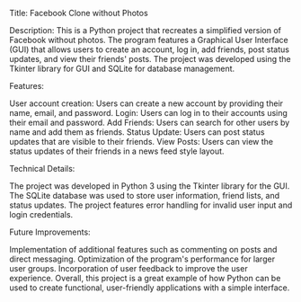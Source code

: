 Title: Facebook Clone without Photos

Description:
This is a Python project that recreates a simplified version of Facebook without photos. The program features a Graphical User Interface (GUI) that allows users to create an account, log in, add friends, post status updates, and view their friends' posts. The project was developed using the Tkinter library for GUI and SQLite for database management.

Features:

User account creation: Users can create a new account by providing their name, email, and password.
Login: Users can log in to their accounts using their email and password.
Add Friends: Users can search for other users by name and add them as friends.
Status Update: Users can post status updates that are visible to their friends.
View Posts: Users can view the status updates of their friends in a news feed style layout.

Technical Details:

The project was developed in Python 3 using the Tkinter library for the GUI.
The SQLite database was used to store user information, friend lists, and status updates.
The project features error handling for invalid user input and login credentials.

Future Improvements:

Implementation of additional features such as commenting on posts and direct messaging.
Optimization of the program's performance for larger user groups.
Incorporation of user feedback to improve the user experience.
Overall, this project is a great example of how Python can be used to create functional, user-friendly applications with a simple interface.

